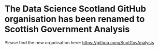 # The Data Science Scotland GitHub organisation has been renamed to Scottish Government Analysis
Please find the new organisation here: https://github.com/ScotGovAnalysis
